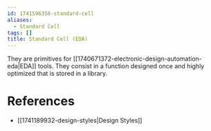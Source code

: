 ```yaml
---
id: 1741596358-standard-cell
aliases:
  - Standard Cell
tags: []
title: Standard Cell (EDA)
---
```


They are primitives for [[1740671372-electronic-design-automation-eda|EDA]] tools. 
They consist in a function designed once and highly optimized that is 
stored in a library. 

# References 
- [[1741189932-design-styles|Design Styles]]

